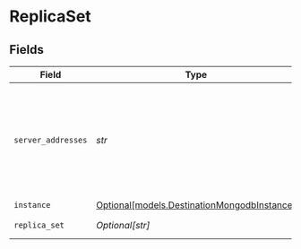 # ReplicaSet


## Fields

| Field                                                                                         | Type                                                                                          | Required                                                                                      | Description                                                                                   | Example                                                                                       |
| --------------------------------------------------------------------------------------------- | --------------------------------------------------------------------------------------------- | --------------------------------------------------------------------------------------------- | --------------------------------------------------------------------------------------------- | --------------------------------------------------------------------------------------------- |
| `server_addresses`                                                                            | *str*                                                                                         | :heavy_check_mark:                                                                            | The members of a replica set. Please specify `host`:`port` of each member seperated by comma. | host1:27017,host2:27017,host3:27017                                                           |
| `instance`                                                                                    | [Optional[models.DestinationMongodbInstance]](../models/destinationmongodbinstance.md)        | :heavy_minus_sign:                                                                            | N/A                                                                                           |                                                                                               |
| `replica_set`                                                                                 | *Optional[str]*                                                                               | :heavy_minus_sign:                                                                            | A replica set name.                                                                           |                                                                                               |